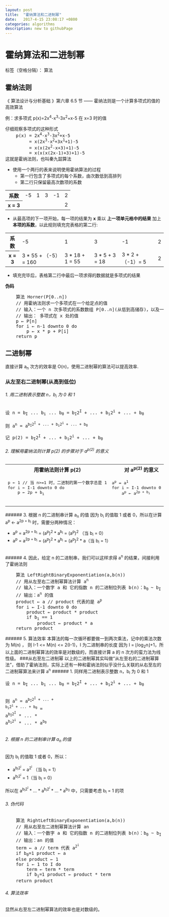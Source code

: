 ```yaml
---
layout: post
title:  "霍纳算法和二进制幂"
date:   2017-4-15 23:08:17 +0800
categories: algorithms
description: new to githubPage
---
```



# 霍纳算法和二进制幂

标签（空格分隔）： 算法

## 霍纳法则
《 算法设计与分析基础 》第六章 6.5 节 —— 霍纳法则是一个计算多项式的值的高效算法

例：求多项式 p(x)=2x<sup>4</sup>-x<sup>3</sup>-3x<sup>2</sup>+x-5  在 x=3 时的值
<pre>仔细观察多项式的这种形式
    p(x) = 2x<sup>4</sup>-x<sup>3</sup>-3x<sup>2</sup>+x-5
         = x(2x<sup>3</sup>-x<sup>2</sup>+3x<sup>1</sup>+1)-5
         = x(x(2x<sup>2</sup>-x+3)+1)-5
         = x(x(x(2x-1)+3)+1)-5
这就是霍纳法则，也叫秦九韶算法
</pre>
- 使用一个两行的表来说明使用霍纳算法的过程
    - 第一行包含了多项式的每个系数，由次数低到高排列
    - 第二行只保留最高次数项的系数
    
<table>
    <tr>
        <th>系数</th>
        <td>-5</td>
        <td>1</td>
        <td>3</td>
        <td>-1</td>
        <td>2</td>
    </tr>
     <tr>
        <th>x = 3</th>
        <td></td>
        <td></td>
        <td></td>
        <td></td>
        <td>2</td>
    </tr>
</table>

- 从最高项的下一项开始，每一项的结果为 **x** 乘以 **上一项单元格中的结果** 加上 **本项的系数**，以此规则填充完表格的第二行:

<table>
    <tr>
        <th>系数</th>
        <td>-5</td>
        <td>1</td>
        <td>3</td>
        <td>-1</td>
        <td>2</td>
    </tr>
     <tr>
        <th>x = 3</th>
        <td>3 * 55 + （-5）= 160</td>
        <td>3 * 18 + 1 = 55</td>
        <td>3 * 5 + 3 = 18</td>
        <td>3 * 2 +（-1）= 5</td>
        <td>2</td>
    </tr>
</table>

- 填充完毕后，表格第二行中最后一项求得的数据就是多项式的结果

**伪码**
<pre>
    算法 Horner(P[0..n])
    // 用霍纳法则求一个多项式在一个给定点的值
    // 输入：一个 n 次多项式的系数数组 P[0..n](从低到高储存)，以及一个数字 x
    // 输出： 多项式在 x 处的值
    p ← P[n]
    for i ← n-1 downto 0 do
        p ← x * p + P[i]
    return p
</pre>

## 二进制幂
直接计算 a<sub>n</sub> 次方的效率是 O(n)，使用二进制幂的算法可以提高效率.

### 从左至右二进制幂(从高到低位)
###### 1. 用二进制表示整数 n，b<sub>i</sub> 为 0 和 1
<pre>
设 n = b<sub>I</sub> ... b<sub>i</sub> ... b<sub>0</sub> = b<sub>I</sub>2<sup>I</sup> + ... + b<sub>i</sub>2<sup>i</sup> + ... + b<sub>0</sub> 

则 a<sup>n</sup> = a<sup>b<sub>I</sub>2<sup>I</sup> + ... + b<sub>i</sub>2<sup>i</sup> + ... + b<sub>0</sub></sup>

记 p(2) = b<sub>I</sub>2<sup>I</sup> + ... + b<sub>i</sub>2<sup>i</sup> + ... + b<sub>0</sub>
</pre>
###### 2. 理解用霍纳法则计算 p(2) 的步骤对于 a<sup>p(2)</sup> 的意义
<table>
    <tr >
        <th>用霍纳法则计算 p(2)</th>
         <th>对 a<sup>p(2)</sup> 的意义</th>
    </tr>
     <tr>
        <td>
            <pre>
p ← 1 // 当 n>=1 时，二进制的第一个数字总是 1
for i ← I-1 downto 0 do 
    p ← 2p + b<sub>i</sub>
            </pre>
        </td>
        <td>
        <pre>
a<sup>p</sup> = a<sup>1</sup>
for i ← I-1 downto 0 do 
    a<sup>p</sup> ← a<sup>2p + b<sub>i</sub></sup>
            </pre>
        </td>
    </tr>
</table>
###### 3.  根据 n 的二进制串计算 a<sub>n</sub> 的值
 因为 b<sub>i</sub> 的值取 1 或者 0，所以在计算 a<sup>p</sup> ← a<sup>2p + b<sub>i</sub></sup> 时，需要分两种情况：  
 
- a<sup>p</sup> = a<sup>2p + b<sub>i</sub></sup> =  (a<sup>p</sup>)<sup>2</sup> * a<sup>b<sub>i</sub></sup> = (a<sup>p</sup>)<sup>2</sup>     （当 b<sub>i</sub> = 0）  
- a<sup>p</sup> = a<sup>2p + b<sub>i</sub></sup> =  (a<sup>p</sup>)<sup>2</sup> * a<sup>b<sub>i</sub></sup> = (a<sup>p</sup>)<sup>2</sup> * a（当 b<sub>i</sub> = 1）
<br/>  
###### 4. 因此，给定 n 的二进制串，我们可以这样求得 a<sup>n</sup> 的结果，间接利用了霍纳法则
<pre>
    算法 LeftRightBinaryExponentiation(a,b(n))
    // 用从左至右二进制幂算法计算 a<sup>n</sup>
    // 输入：一个数字 a 和 它的指数 n 的二进制位列表 b(n)：b<sub>0 </sub>~ b<sub>I</sub>
    // 输出：a<sup>n</sup> 的值
    product ← a // product 代表的是 a<sup>p</sup>
    for i ← I-1 downto 0 do
        product ← product * product
        if b<sub>i</sub> == 1
            product ← product * a
    return product
</pre>
###### 5. 算法效率
本算法的每一次循环都要做一到两次乘法，记中的乘法次数为 M(n) ，
则 I-1 <= M(n) <= 2(I-1)，I 为二进制串的长度
因为 I = ⌊log<sub>2</sub>n⌋+1，所以上面的二进制幂算法的效率是对数级的，而直接计算 a 的 n 次方的蛮力法为线性级。
###从右至左二进制幂
以上的二进制幂其实叫做“从左至右的二进制幂算法”，借助了霍纳法则，实际上还有一种和霍纳法则似乎没什么关联的从右至左的二进制幂算法来计算 a<sup>n</sup> 
###### 1. 同样用二进制表示整数 n，b<sub>i</sub> 为 0 和 1
<pre>
设 n = b<sub>I</sub> ... b<sub>i</sub> ... b<sub>0</sub> = b<sub>I</sub>2<sup>I</sup> + ... + b<sub>i</sub>2<sup>i</sup> + ... + b<sub>0</sub> 

则 a<sup>n</sup> = a<sup>b<sub>I</sub>2<sup>I</sup> + ... + b<sub>i</sub>2<sup>i</sup> + ... + b<sub>0</sub></sup> = a<sup>b<sub>I</sub>2<sup>I</sup></sup> * ... * a<sup>b<sub>i</sub>2<sup>i</sup></sup>  * ... * a<sup>b<sub>0</sub></sup>
</pre>

###### 2.  根据 n 的二进制串计算 a<sub>n</sub> 的值
 因为 b<sub>i</sub> 的值取 1 或者 0，所以：  
 
- a<sup>b<sub>i</sub>2<sup>i</sup></sup> =  a<sup>2<sup>i</sup></sup>  （当 b<sub>i</sub> = 1）  
- a<sup>b<sub>i</sub>2<sup>i</sup></sup> =  1（当 b<sub>i</sub> = 0）

所以在 a<sup>b<sub>I</sub>2<sup>I</sup></sup> * ... * a<sup>b<sub>i</sub>2<sup>i</sup></sup>  * ... * a<sup>b<sub>0</sub></sup> 中，只需要考虑 b<sub>i</sub> = 1 的项
###### 3. 伪代码
<pre>
    算法 RightLeftBinaryExponentiation(a,b(n))
    // 用从右至左二进制幂算法计算 an
    // 输入：一个数字 a 和 它的指数 n 的二进制位列表 b(n)：b<sub>0</sub> ~ b<sub>I</sub>
    // 输出：an 的值
    term ← a // term 代表 a<sup>2<sup>i</sup></sup>
    if b<sub>0</sub>=1 product ← a
    else product ← 1
    for i ← 1 to I do
        term ← term * term 
        if b<sub>i</sub>=1 product ← product * term
    return product
</pre>
###### 4. 算法效率
显然从右至左二进制幂算法的效率也是对数级的。
